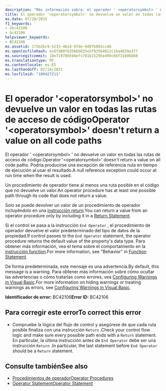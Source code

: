 ```yaml
---
description: "Más información sobre: el operador ' <operatorsymbol> ' no devuelve un valor en todas las rutas de código"
title: El operador '<operatorsymbol>' no devuelve un valor en todas las rutas de acceso de código
ms.date: 07/20/2015
f1_keywords:
- vbc42106
- bc42106
helpviewer_keywords:
- BC42106
ms.assetid: 175b2bc9-5233-462d-97de-9d97b003cc46
ms.openlocfilehash: ec6fd80f635b6b035e5f93564012c1ba4639a3f7
ms.sourcegitcommit: 10e719780594efc781b15295e499c66f316068b8
ms.translationtype: MT
ms.contentlocale: es-ES
ms.lasthandoff: 02/14/2021
ms.locfileid: "100427211"
---
```

# <a name="operator-operatorsymbol-doesnt-return-a-value-on-all-code-paths"></a><span data-ttu-id="f238d-103">El operador '\<operatorsymbol>' no devuelve un valor en todas las rutas de acceso de código</span><span class="sxs-lookup"><span data-stu-id="f238d-103">Operator '\<operatorsymbol>' doesn't return a value on all code paths</span></span>

<span data-ttu-id="f238d-104">El operador ' \<operatorsymbol> ' no devuelve un valor en todas las rutas de acceso de código.</span><span class="sxs-lookup"><span data-stu-id="f238d-104">Operator '\<operatorsymbol>' doesn't return a value on all code paths.</span></span> <span data-ttu-id="f238d-105">Podría producirse una excepción de referencia nula en tiempo de ejecución al usar el resultado.</span><span class="sxs-lookup"><span data-stu-id="f238d-105">A null reference exception could occur at run time when the result is used.</span></span>  
  
 <span data-ttu-id="f238d-106">Un procedimiento de operador tiene al menos una ruta posible en el código que no devuelve un valor.</span><span class="sxs-lookup"><span data-stu-id="f238d-106">An operator procedure has at least one possible path through its code that does not return a value.</span></span>  
  
 <span data-ttu-id="f238d-107">Solo se puede devolver un valor de un procedimiento de operador incluyéndolo en una [instrucción return](../language-reference/statements/return-statement.md).</span><span class="sxs-lookup"><span data-stu-id="f238d-107">You can return a value from an operator procedure only by including it in a [Return Statement](../language-reference/statements/return-statement.md).</span></span>  
  
 <span data-ttu-id="f238d-108">Si el control se pasa a la instrucción `End Operator` , el procedimiento de operador devuelve el valor predeterminado del tipo de datos de la propiedad.</span><span class="sxs-lookup"><span data-stu-id="f238d-108">If control passes to the `End Operator` statement, the operator procedure returns the default value of the property's data type.</span></span> <span data-ttu-id="f238d-109">Para obtener más información, vea el tema sobre el comportamiento en la [instrucción function](../language-reference/statements/function-statement.md).</span><span class="sxs-lookup"><span data-stu-id="f238d-109">For more information, see "Behavior" in [Function Statement](../language-reference/statements/function-statement.md).</span></span>  
  
 <span data-ttu-id="f238d-110">De forma predeterminada, este mensaje es una advertencia.</span><span class="sxs-lookup"><span data-stu-id="f238d-110">By default, this message is a warning.</span></span> <span data-ttu-id="f238d-111">Para obtener más información sobre cómo ocultar las advertencias o cómo tratarlas como errores, vea [Configuring Warnings in Visual Basic](/visualstudio/ide/configuring-warnings-in-visual-basic).</span><span class="sxs-lookup"><span data-stu-id="f238d-111">For more information on hiding warnings or treating warnings as errors, see [Configuring Warnings in Visual Basic](/visualstudio/ide/configuring-warnings-in-visual-basic).</span></span>  
  
 <span data-ttu-id="f238d-112">**Identificador de error:** BC42106</span><span class="sxs-lookup"><span data-stu-id="f238d-112">**Error ID:** BC42106</span></span>  
  
## <a name="to-correct-this-error"></a><span data-ttu-id="f238d-113">Para corregir este error</span><span class="sxs-lookup"><span data-stu-id="f238d-113">To correct this error</span></span>  
  
- <span data-ttu-id="f238d-114">Compruebe la lógica del flujo de control y asegúrese de que cada ruta posible finaliza con una instrucción `Return` .</span><span class="sxs-lookup"><span data-stu-id="f238d-114">Check your control flow logic and make sure every possible path ends with a `Return` statement.</span></span> <span data-ttu-id="f238d-115">En particular, la última instrucción antes de `End Operator` debe ser una instrucción `Return` .</span><span class="sxs-lookup"><span data-stu-id="f238d-115">In particular, the last statement before `End Operator` should be a `Return` statement.</span></span>  
  
## <a name="see-also"></a><span data-ttu-id="f238d-116">Consulte también</span><span class="sxs-lookup"><span data-stu-id="f238d-116">See also</span></span>

- [<span data-ttu-id="f238d-117">Procedimientos de operador</span><span class="sxs-lookup"><span data-stu-id="f238d-117">Operator Procedures</span></span>](../programming-guide/language-features/procedures/operator-procedures.md)
- [<span data-ttu-id="f238d-118">Operator Statement</span><span class="sxs-lookup"><span data-stu-id="f238d-118">Operator Statement</span></span>](../language-reference/statements/operator-statement.md)
